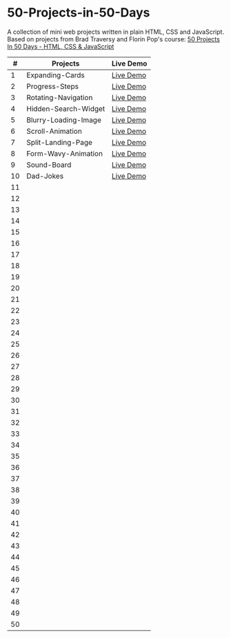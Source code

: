 # 50-Projects-in-50-Days
A collection of mini web projects written in plain HTML, CSS and JavaScript.
Based on projects from Brad Traversy and Florin Pop's course: [50 Projects In 50 Days - HTML, CSS & JavaScript](https://www.udemy.com/course/50-projects-50-days/)

| # | Projects | Live Demo |
|----------|----------|----------|
| 1 | Expanding-Cards | [Live Demo]() |
| 2 | Progress-Steps | [Live Demo]() |
| 3 | Rotating-Navigation | [Live Demo]() |
| 4 | Hidden-Search-Widget | [Live Demo]() |
| 5 | Blurry-Loading-Image | [Live Demo]() |
| 6 | Scroll-Animation | [Live Demo]() |
| 7 | Split-Landing-Page | [Live Demo]() |
| 8 | Form-Wavy-Animation | [Live Demo]() |
| 9 | Sound-Board | [Live Demo]() |
| 10 | Dad-Jokes | [Live Demo]() |
| 11 |  |  |
| 12 |  |  |
| 13 |  |  |
| 14 |  |  |
| 15 |  |  |
| 16 |  |  |
| 17 |  |  |
| 18 |  |  |
| 19 |  |  |
| 20 |  |  |
| 21 |  |  |
| 22 |  |  |
| 23 |  |  |
| 24 |  |  |
| 25 |  |  |
| 26 |  |  |
| 27 |  |  |
| 28 |  |  |
| 29 |  |  |
| 30 |  |  |
| 31 |  |  |
| 32 |  |  |
| 33 |  |  |
| 34 |  |  |
| 35 |  |  |
| 36 |  |  |
| 37 |  |  |
| 38 |  |  |
| 39 |  |  |
| 40 |  |  |
| 41 |  |  |
| 42 |  |  |
| 43 |  |  |
| 44 |  |  |
| 45 |  |  |
| 46 |  |  |
| 47 |  |  |
| 48 |  |  |
| 49 |  |  |
| 50 |  |  |
